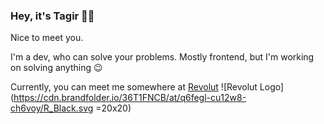 ### Hey, it's Tagir 👨‍💻

Nice to meet you.

I'm a dev, who can solve your problems. Mostly frontend, but I'm working on solving anything :wink:

Currently, you can meet me somewhere at [Revolut](https://www.revolut.com/) ![Revolut Logo](https://cdn.brandfolder.io/36T1FNCB/at/q6fegl-cu12w8-ch6voy/R_Black.svg =20x20)


<!--
**Tagir-A/tagir-a** is a ✨ _special_ ✨ repository because its `README.md` (this file) appears on your GitHub profile.

Here are some ideas to get you started:

- 🔭 I’m currently working on ...
- 🌱 I’m currently learning ...
- 👯 I’m looking to collaborate on ...
- 🤔 I’m looking for help with ...
- 💬 Ask me about ...
- 📫 How to reach me: ...
- 😄 Pronouns: ..
- ⚡ Fun fact: ...
-->


